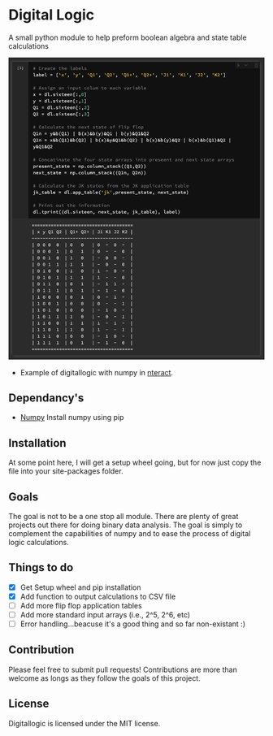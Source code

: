 # Digital Logic
A small python module to help preform boolean algebra and state table calculations

![Example](/images/example2.png)
* Example of digitallogic with numpy in [nteract](https://nteract.io/).

## Dependancy's
 - [Numpy](https://docs.scipy.org/doc/numpy/reference/index.html)
 	Install numpy using pip

## Installation
At some point here, I will get a setup wheel going, but for now just copy the file into your site-packages folder.

## Goals
The goal is not to be a one stop all module. There are plenty of great projects out there for doing binary data analysis. The goal is simply to complement the capabilities of numpy and to ease the process of digital logic calculations. 

## Things to do
- [x] Get Setup wheel and pip installation
- [x] Add function to output calculations to CSV file
- [ ] Add more flip flop application tables
- [ ] Add more standard input arrays (i.e., 2^5, 2^6, etc)
- [ ] Error handling...beacuse it's a good thing and so far non-existant :)

## Contribution
Please feel free to submit pull requests! Contributions are more than welcome as longs as they follow the goals of this project.


## License
Digitallogic is licensed under the MIT license. 

